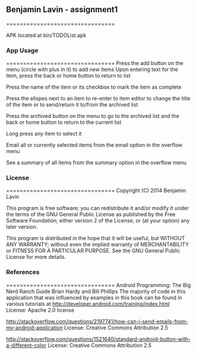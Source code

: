 ## Benjamin Lavin - assignment1
================================

APK located at bin/TODOList.apk

### App Usage
================================
Press the add button on the menu (circle with plus in it) to add new items
Upon entering text for the item, press the back or home button to return to list

Press the name of the item or its checkbox to mark the item as complete

Press the elispes next to an item to re-enter to item editor to change the title of the item or to send/return it to/from the archived list

Press the archived button on the menu to go to the archived list and the back or home button to return to the current list

Long press any item to select it

Email all or currently selected items from the email option in the overflow menu

See a summary of all items from the summary option in the overflow menu


### License
================================
Copyright (C) 2014  Benjamin Lavin

This program is free software; you can redistribute it and/or modify
it under the terms of the GNU General Public License as published by
the Free Software Foundation; either version 2 of the License, or
(at your option) any later version.

This program is distributed in the hope that it will be useful,
but WITHOUT ANY WARRANTY; without even the implied warranty of
MERCHANTABILITY or FITNESS FOR A PARTICULAR PURPOSE.  See the 
GNU General Public License for more details.

### References
================================
Android Programming: The Big Nerd Ranch Guide
	Brian Hardy and Bill Phillips
The majority of code in this application that was influenced by examples in this book can be found in various tutorials at
http://developer.android.com/training/index.html
License: Apache 2.0 license

http://stackoverflow.com/questions/2197741/how-can-i-send-emails-from-my-android-application
License: Creative Commons Attribution 2.5

http://stackoverflow.com/questions/1521640/standard-android-button-with-a-different-color
License: Creative Commons Attribution 2.5


